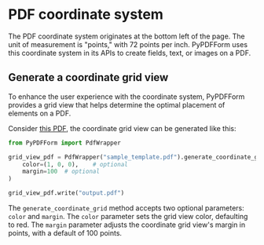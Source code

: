 # PDF coordinate system

The PDF coordinate system originates at the bottom left of the page. The unit of measurement is "points," with 72 points per inch. PyPDFForm uses this coordinate system in its APIs to create fields, text, or images on a PDF.

## Generate a coordinate grid view

To enhance the user experience with the coordinate system, PyPDFForm provides a grid view that helps determine the optimal placement of elements on a PDF.

Consider [this PDF](https://github.com/chinapandaman/PyPDFForm/raw/master/pdf_samples/sample_template.pdf), the 
coordinate grid view can be generated like this:

```python
from PyPDFForm import PdfWrapper

grid_view_pdf = PdfWrapper("sample_template.pdf").generate_coordinate_grid(
    color=(1, 0, 0),    # optional
    margin=100  # optional
)

grid_view_pdf.write("output.pdf")
```

The `generate_coordinate_grid` method accepts two optional parameters: `color` and `margin`. The `color` parameter sets the grid view color, defaulting to red. The `margin` parameter adjusts the coordinate grid view's margin in points, with a default of 100 points.
